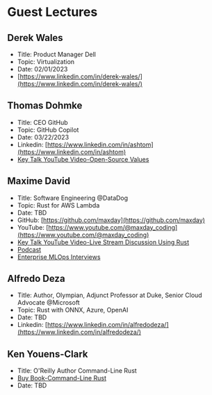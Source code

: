 # Guest Lectures

## Derek Wales

* Title:  Product Manager Dell
* Topic:  Virtualization
* Date:  02/01/2023
* [https://www.linkedin.com/in/derek-wales/](https://www.linkedin.com/in/derek-wales/)

## Thomas Dohmke

* Title:  CEO GitHub
* Topic:  GitHub Copilot
* Date: 03/22/2023
* Linkedin: [https://www.linkedin.com/in/ashtom](https://www.linkedin.com/in/ashtom)
* [Key Talk YouTube Video-Open-Source Values](https://www.youtube.com/watch?v=cdbsg1iIoQ4)

## Maxime David

* Title:  Software Engineering @DataDog
* Topic: Rust for AWS Lambda
* Date: TBD
* GitHub:  [https://github.com/maxday](https://github.com/maxday)
* YouTube: [https://www.youtube.com/@maxday_coding](https://www.youtube.com/@maxday_coding)
* [Key Talk YouTube Video-Live Stream Discussion Using Rust](https://youtube.com/live/IZclXw4c3Vc)
* [Podcast](https://podcast.paiml.com/episodes/maxime-david-serverless-with-rust)
* [Enterprise MLOps Interviews](https://learning.oreilly.com/videos/enterprise-mlops-interviews/08012022VIDEOPAIML/)

## Alfredo Deza

* Title:  Author, Olympian, Adjunct Professor at Duke, Senior Cloud Advocate @Microsoft
* Topic: Rust with ONNX, Azure, OpenAI
* Date: TBD
* Linkedin: [https://www.linkedin.com/in/alfredodeza/](https://www.linkedin.com/in/alfredodeza/)

## Ken Youens-Clark

* Title:  O'Reilly Author Command-Line Rust
* [Buy Book-Command-Line Rust](https://www.amazon.com/Command-Line-Rust-Project-Based-Primer-Writing/dp/1098109430)
* Date: TBD